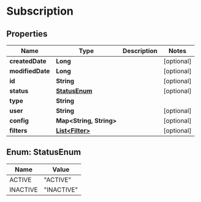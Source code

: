 # Subscription

## Properties
Name | Type | Description | Notes
------------ | ------------- | ------------- | -------------
**createdDate** | **Long** |  |  [optional]
**modifiedDate** | **Long** |  |  [optional]
**id** | **String** |  |  [optional]
**status** | [**StatusEnum**](#StatusEnum) |  |  [optional]
**type** | **String** |  | 
**user** | **String** |  |  [optional]
**config** | **Map&lt;String, String&gt;** |  |  [optional]
**filters** | [**List&lt;Filter&gt;**](Filter.md) |  |  [optional]

<a name="StatusEnum"></a>
## Enum: StatusEnum
Name | Value
---- | -----
ACTIVE | &quot;ACTIVE&quot;
INACTIVE | &quot;INACTIVE&quot;
